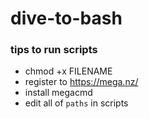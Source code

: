 # dive-to-bash

### tips to run scripts
- chmod +x FILENAME
- register to https://mega.nz/
- install megacmd
- edit all of `paths` in scripts

